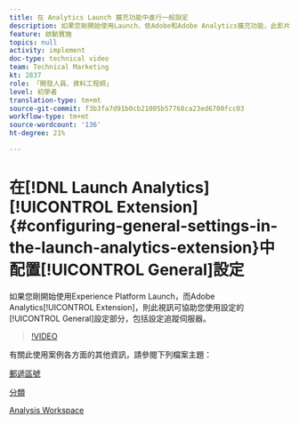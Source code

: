 ```yaml
---
title: 在 Analytics Launch 擴充功能中進行一般設定
description: 如果您剛開始使用Launch、依Adobe和Adobe Analytics擴充功能，此影片可協助您進行設定的一般設定部分，包括設定追蹤伺服器。
feature: 啟動實施
topics: null
activity: implement
doc-type: technical video
team: Technical Marketing
kt: 2837
role: 「開發人員、資料工程師」
level: 初學者
translation-type: tm+mt
source-git-commit: f3b3fa7d91b0cb21005b57768ca23ed6700fcc03
workflow-type: tm+mt
source-wordcount: '136'
ht-degree: 21%

---
```



# 在[!DNL Launch Analytics] [!UICONTROL Extension] {#configuring-general-settings-in-the-launch-analytics-extension}中配置[!UICONTROL General]設定

如果您剛開始使用Experience Platform Launch，而Adobe Analytics[!UICONTROL Extension]，則此視訊可協助您使用設定的[!UICONTROL General]設定部分，包括設定追蹤伺服器。

>[!VIDEO](https://video.tv.adobe.com/v/27093/?quality=9)

有關此使用案例各方面的其他資訊，請參閱下列檔案主題：

[郵遞區號](https://docs.adobe.com/help/en/analytics/components/variables/dimensions-reports/reports-zip.html)

[分類](https://docs.adobe.com/content/help/zh-Hant/analytics/components/classifications/c-classifications.html)

[Analysis Workspace](https://docs.adobe.com/content/help/zh-Hant/analytics/analyze/analysis-workspace/analysis-workspace-features.html)
